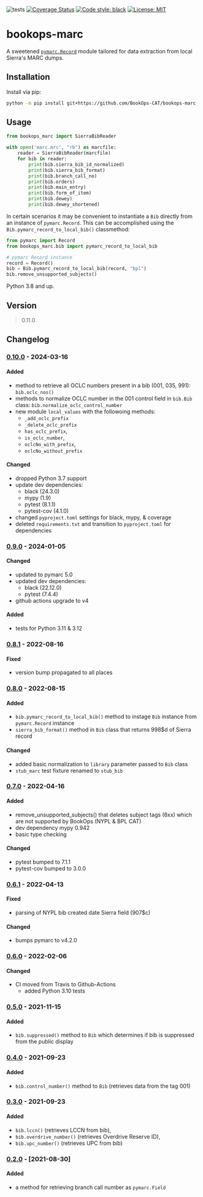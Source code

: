 ![tests](https://github.com/BookOps-CAT/bookops-marc/actions/workflows/unit-tests.yaml/badge.svg?branch=main) [![Coverage Status](https://coveralls.io/repos/github/BookOps-CAT/bookops-marc/badge.svg?branch=main)](https://coveralls.io/github/BookOps-CAT/bookops-marc?branch=main) [![Code style: black](https://img.shields.io/badge/code%20style-black-000000.svg)](https://github.com/psf/black) [![License: MIT](https://img.shields.io/badge/License-MIT-yellow.svg)](https://opensource.org/licenses/MIT)

# bookops-marc

A sweetened [`pymarc.Record`](https://pymarc.readthedocs.io/en/latest/_modules/pymarc/record.html) module tailored for data extraction from local Sierra's MARC dumps.

## Installation
Install via pip:

```bash
python -m pip install git+https://github.com/BookOps-CAT/bookops-marc
```

## Usage

```python
from bookops_marc import SierraBibReader

with open('marc.mrc', "rb") as marcfile:
	reader = SierraBibReader(marcfile)
	for bib in reader:
		print(bib.sierra_bib_id_normalized)
		print(bib.sierra_bib_format)
		print(bib.branch_call_no)
		print(bib.orders)
		print(bib.main_entry)
		print(bib.form_of_item)
		print(bib.dewey)
		print(bib.dewey_shortened)
```

In certain scenarios it may be convenient to instantiate a `Bib` directly from an instance of `pymarc.Record`. This can be accomplished using the `Bib.pymarc_record_to_local_bib()` classmethod:

```python
from pymarc import Record
from bookops_marc.bib import pymarc_record_to_local_bib

# pymarc Record instance
record = Record()
bib = Bib.pymarc_record_to_local_bib(record, "bpl")
bib.remove_unsupported_subjects()
```

Python 3.8 and up.

## Version
> 0.11.0

## Changelog
### [0.10.0] - 2024-03-16
#### Added
+ method to retrieve all OCLC numbers present in a bib (001, 035, 991): `bib.oclc_nos()`
+ methods to normalize OCLC number in the 001 control field in `bib.Bib` class: `bib.normalize_oclc_control_number`
+ new module `local_values` with the followoing methods:
  + `_add_oclc_prefix`
  + `_delete_oclc_prefix`
  + `has_oclc_prefix`,
  + `is_oclc_number`,
  + `oclcNo_with_prefix`,
  + `oclcNo_without_prefix`
#### Changed
+ dropped Python 3.7 support
+ update dev dependencies:
  + black (24.3.0)
  + mypy (1.9)
  + pytest (8.1.1)
  + pytest-cov (4.1.0)
+ changed `pyproject.toml` settings for black, mypy, & coverage
+ deleted `requirements.txt` and transition to `pyproject.toml` for dependencies
### [0.9.0] - 2024-01-05
#### Changed
+ updated to pymarc 5.0
+ updated dev dependencies:
  + black (22.12.0)
  + pytest (7.4.4)
+ github actions upgrade to v4
#### Added
+ tests for Python 3.11 & 3.12
  

### [0.8.1] - 2022-08-16
#### Fixed
+ version bump propagated to all places


### [0.8.0] - 2022-08-15
#### Added
+ `bib.pymarc_record_to_local_bib()` method to instage `Bib` instance from `pymarc.Record` instance
+ `sierra_bib_format()` method in `Bib` class that returns 998$d of Sierra record

#### Changed
+ added basic normalization to `library` parameter passed to `Bib` class
+ `stub_marc` test fixture renamed to `stub_bib`

### [0.7.0] - 2022-04-16
#### Added
+ remove_unsupported_subjects() that deletes subject tags (6xx) which are not supported by BookOps (NYPL & BPL CAT)
+ dev dependency mypy 0.942
+ basic type checking

#### Changed
+ pytest bumped to 7.1.1
+ pytest-cov bumped to 3.0.0

### [0.6.1] - 2022-04-13
#### Fixed
+ parsing of NYPL bib created date Sierra field (907$c)

#### Changed
+ bumps pymarc to v4.2.0

### [0.6.0] - 2022-02-06
#### Changed
+ CI moved from Travis to Github-Actions
    + added Python 3.10 tests

### [0.5.0] - 2021-11-15
#### Added
+ `bib.suppressed()` method to `Bib` which determines if bib is suppressed from the public display

### [0.4.0]  - 2021-09-23
#### Added
+ `bib.control_number()` method to `Bib` (retrieves data from the tag 001)

### [0.3.0] - 2021-09-23
#### Added
+ `bib.lccn()` (retrieves LCCN from bib),
+ `bib.overdrive_number()` (retrieves Overdrive Reserve ID),
+ `bib.upc_number()` (retrieves UPC from bib)

### [0.2.0] - [2021-08-30]
#### Added
+ a method for retrieving branch call number as `pymarc.Field`

[0.10.0]:https://github.com/BookOps-CAT/bookops-marc/compare/0.9.0...0.10.0
[0.9.0]: https://github.com/BookOps-CAT/bookops-marc/compare/0.8.1...0.9.0
[0.8.1]: https://github.com/BookOps-CAT/bookops-marc/compare/0.8.0...0.8.1
[0.8.0]: https://github.com/BookOps-CAT/bookops-marc/compare/0.7.0...0.8.0
[0.7.0]: https://github.com/BookOps-CAT/bookops-marc/compare/v0.6.0...0.7.0
[0.6.1]: https://github.com/BookOps-CAT/bookops-marc/compare/v0.6.0...v0.6.1
[0.6.0]: https://github.com/BookOps-CAT/bookops-marc/compare/0.5.0...v0.6.0
[0.5.0]: https://github.com/BookOps-CAT/bookops-marc/compare/0.4.0...0.5.0
[0.4.0]: https://github.com/BookOps-CAT/bookops-marc/compare/0.3.0...0.4.0
[0.3.0]: https://github.com/BookOps-CAT/bookops-marc/compare/v0.2.0...0.3.0
[0.2.0]: https://github.com/BookOps-CAT/bookops-marc/compare/v0.1.0...v0.2.0